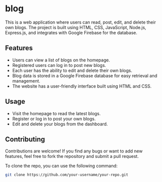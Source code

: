 # blog

This is a web application where users can read, post, edit, and delete their own blogs. The project is built using HTML, CSS, JavaScript, Node.js, Express.js, and integrates with Google Firebase for the database.

## Features

- Users can view a list of blogs on the homepage.
- Registered users can log in to post new blogs.
- Each user has the ability to edit and delete their own blogs.
- Blog data is stored in a Google Firebase database for easy retrieval and management.
- The website has a user-friendly interface built using HTML and CSS.


## Usage
- Visit the homepage to read the latest blogs.
- Register or log in to post your own blogs.
- Edit and delete your blogs from the dashboard.

## Contributing
Contributions are welcome! If you find any bugs or want to add new features, feel free to fork the repository and submit a pull request.

To clone the repo, you can use the following command:
```bash
git clone https://github.com/your-username/your-repo.git

```

